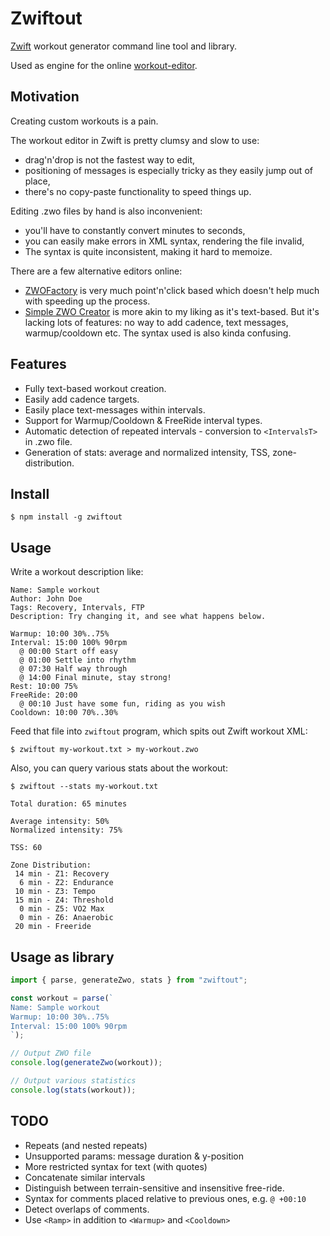 # Zwiftout

[Zwift][] workout generator command line tool and library.

Used as engine for the online [workout-editor][].

## Motivation

Creating custom workouts is a pain.

The workout editor in Zwift is pretty clumsy and slow to use:

- drag'n'drop is not the fastest way to edit,
- positioning of messages is especially tricky as they easily jump out of place,
- there's no copy-paste functionality to speed things up.

Editing .zwo files by hand is also inconvenient:

- you'll have to constantly convert minutes to seconds,
- you can easily make errors in XML syntax, rendering the file invalid,
- The syntax is quite inconsistent, making it hard to memoize.

There are a few alternative editors online:

- [ZWOFactory][] is very much point'n'click based which doesn't help much with speeding up the process.
- [Simple ZWO Creator][] is more akin to my liking as it's text-based.
  But it's lacking lots of features: no way to add cadence, text messages, warmup/cooldown etc.
  The syntax used is also kinda confusing.

## Features

- Fully text-based workout creation.
- Easily add cadence targets.
- Easily place text-messages within intervals.
- Support for Warmup/Cooldown & FreeRide interval types.
- Automatic detection of repeated intervals - conversion to `<IntervalsT>` in .zwo file.
- Generation of stats: average and normalized intensity, TSS, zone-distribution.

## Install

```
$ npm install -g zwiftout
```

## Usage

Write a workout description like:

```
Name: Sample workout
Author: John Doe
Tags: Recovery, Intervals, FTP
Description: Try changing it, and see what happens below.

Warmup: 10:00 30%..75%
Interval: 15:00 100% 90rpm
  @ 00:00 Start off easy
  @ 01:00 Settle into rhythm
  @ 07:30 Half way through
  @ 14:00 Final minute, stay strong!
Rest: 10:00 75%
FreeRide: 20:00
  @ 00:10 Just have some fun, riding as you wish
Cooldown: 10:00 70%..30%
```

Feed that file into `zwiftout` program, which spits out Zwift workout XML:

```
$ zwiftout my-workout.txt > my-workout.zwo
```

Also, you can query various stats about the workout:

```
$ zwiftout --stats my-workout.txt

Total duration: 65 minutes

Average intensity: 50%
Normalized intensity: 75%

TSS: 60

Zone Distribution:
 14 min - Z1: Recovery
  6 min - Z2: Endurance
 10 min - Z3: Tempo
 15 min - Z4: Threshold
  0 min - Z5: VO2 Max
  0 min - Z6: Anaerobic
 20 min - Freeride
```

## Usage as library

```js
import { parse, generateZwo, stats } from "zwiftout";

const workout = parse(`
Name: Sample workout
Warmup: 10:00 30%..75%
Interval: 15:00 100% 90rpm
`);

// Output ZWO file
console.log(generateZwo(workout));

// Output various statistics
console.log(stats(workout));
```

## TODO

- Repeats (and nested repeats)
- Unsupported params: message duration & y-position
- More restricted syntax for text (with quotes)
- Concatenate similar intervals
- Distinguish between terrain-sensitive and insensitive free-ride.
- Syntax for comments placed relative to previous ones, e.g. `@ +00:10`
- Detect overlaps of comments.
- Use `<Ramp>` in addition to `<Warmup>` and `<Cooldown>`

[zwift]: https://zwift.com/
[zwofactory]: https://zwofactory.com/
[simple zwo creator]: https://zwifthacks.com/app/simple-zwo-creator/
[workout-editor]: https://nene.github.io/workout-editor/

